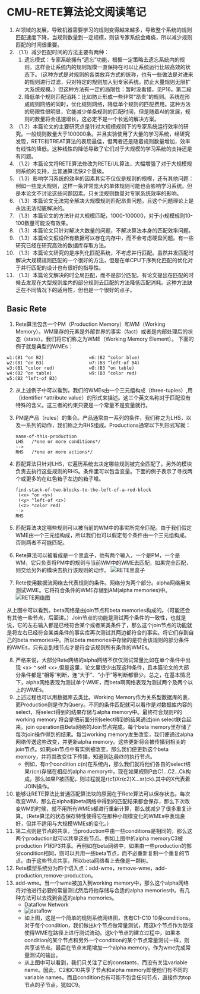 # CMU-RETE算法论文阅读笔记
1. AI领域的发展，导致机器需要学习的规则变得越来越多，导致整个系统的规则匹配速度下降，当规则数量到一定规模，则该专家系统会瘫痪，所以减少规则匹配的时间很重要。
2. （1.1）减少匹配时间的方法主要有两种：
   1. 遗忘模式：专家系统拥有“遗忘”功能，根据一定策略去遗忘系统内的规则，这样会让系统内的规则规模一直保持在可以让系统运行比较高效的状态下。（这种方式是对规则的各类放弃方式的统称，也有一些做法是对进来的规则进行过滤，只对特定的规则加入到专家系统，防止大量规则无限扩大系统规模。）但这种方法有一定的局限性：暂时没看懂，见P16。第二段
   2. 降低单个规则匹配消耗：比如防止形成一些非常“昂贵”的规则。系统在形成规则网络的同时，优化规则网络，降低单个规则的匹配费用。这种方法的局限性很明显，它能减少单条规则的匹配时间，但是随着AI的发展，规则的数量将会迅速增长，这必定不是一个长远的解决方案。
3. （1.2）本篇论文的主要研究点是针对大规模规则下的专家系统运行效率的研究。一般规则数量大于100000条。并且实验使用了大量的学习系统，经研究发现，RETE和TREAT算法的表现最佳，但两者还是随着规则数量增加，效率有线性的降低。这种线性的降低导致了它们对于大规模的学习系统的支持还是有问题。
4. （1.2）本篇论文将RETE算法修改为RETE/UL算法，大幅增强了对于大规模规则系统的支持，比普通算法快2个量级。
5. （1.3）影响学习系统的效率的因素其实不仅仅是规则的规模，还有其他问题：例如一些庞大规则，这样一条非常庞大的单体规则可能也会影响学习系统。但是本论文不讨论这些问题因素。只关注规则数量对专家系统效率的影响。
6. （1.3）本篇论文无法完全解决大规模规则匹配昂贵问题，且这个问题理论上是永远无法彻底解决的。
7. （1.3）本篇论文的方法针对大规模匹配，1000-100000，对于小规模规则10-100数量可能没有效果。
8. （1.3）本篇论文只针对解决大数量的问题，不解决算法本身的匹配效率问题。
9. （1.3）本篇论文假设所有数据可以存在内存中，而不会考虑硬盘问题。有一些研究已经在研究高效的数据库存取方法。
10. （1.3）本篇论文研究的是序列化匹配系统，不考虑并行匹配。虽然并发匹配时解决大规模规则匹配的一个很好的方法，但是在单CPU下序列化匹配的优化对于并行匹配的设计也有很好的指导性。
11. （1.3）本篇论文解决的时全局匹配，而不是部分匹配。有论文提出在匹配的时候去发现在大型规则库内的部分规则去匹配的方法降低匹配消耗。这种方法缺乏在不同情况下的适用性，但也是一个很好的点子。  

## Basic Rete
1. Rete算法包含一个PM（Production Memory）和WM（Working Memory）。WM里存的元素是外部世界的事实（fact）或者是内部处理后的状态（state）。我们将它们称之为WME（Working Memory Element）。
下面的例子就是典型的WMEs：
  ```
  w1:(B1 ^on B2)                 w6:(B2 ^color blue)
  w2:(B1 ^on B3)                 w7:(B3 ^left-of B4)
  w3:(B1 ^color red)             w8:(B3 ^on table)
  w4:(B2 ^on table)              w9:(B3 ^color red)
  w5:(B2 ^left-of B3)
  ```
2. 从上述例子中可以看到，我们的WMEs由一个三元组构成（three-tuples）,用（identifier ^attribute value）的形式来描述。这三个英文名称对于匹配没有特殊的含义。这三者的约束只要是一个常量不是变量就行。
3. PM是产品（rules）的集合。产品通常由一系列的条件，我们称之为LHS，以及一系列的动作，我们称之为RHS组成。Productions通常以下列形式写就：
   ```
   name-of-this-production
   LHS   /*one or more conditions*/
   -->
   RHS   /*one or more actions*/
   ```

4. 匹配算法只针对LHS，它遍历系统去决定哪些规则被完全匹配了。另外的模块负责去执行这些规则的RHS。条件里可以包含变量。下面的例子表示了寻找两个或更多的在红色箱子左边的箱子堆。 
    ```
    find-stack-of-two-blocks-to-the-left-of-a-red-block
     (<x> ^on <y>)
     (<y> ^left-of <z>)
     (<z> *color red)
    -->
    RHS
    ```
5. 匹配算法决定哪些规则可以被当前的WM中的事实所完全匹配。由于我们假定WME由一个三元组构成，所以我们也可以假定每个条件由一个三元组构成。否则两者不可能匹配。
6. Rete算法可以被看成是一个黑盒子，他有两个输入，一个是PM，一个是WM，它只负责将PM中的规则与当前WM中的WME去匹配，如果完全匹配，则交给另外的模块去执行该规则的动作。
   ![RETE黑盒子](http://ww1.sinaimg.cn/large/005xfSxkly1g1yq2rev60j30r10ggq58.jpg)
7. Rete使用数据流网络去代表规则的条件。网络分为两个部分。alpha网络用来测试WME。它将符合条件的WME存储到AM(alpha memories)中。
![RETE网络图](http://ww1.sinaimg.cn/mw690/005xfSxkly1g1yqmo0c6bj30yq0l1aj7.jpg)

  从上图中可以看到。beta网络是由join节点和beta memories构成的。（可能还会有其他一些节点，后面讲。）Join节点的功能是测试两个条件的一致性，也就是说，它的左右输入都是已经符合某个或者某类条件了，那么这个join节点的功能就是将左右已经符合某类条件的事实库再次测试其两边都符合的事实。将它们存到自己的beta memories中。所以beta memories中存储的是符合该规则的部分条件的WMEs，只有走到根节点才是符合该规则所有条件的WMEs。

8. 严格来说，大部分Rete网络的alpha网络不仅仅测试常量比如在单个条件中出现 \<x\> ^ self \<x>.但是这里，论文里很少出现这种条件，且本篇论文的大部分条件都是“相等”判断，连“大于”、“小于”等判断都很少。总之，在基本情况下，alpha网络表现为测试单个WME，而beta啊网络表现为测试两个及两个以上的WMEs。
9. 上述过程也可以用数据库去类比。Working Memory作为关系型数据库的表，而Production则是作为Query。不同的条件匹配就可以看作是对数据库内容的select，将select得到的结果存储与alpha memory中。最终符合规则P的working memory 将会是把前面分别select得到的结果通过join select联合起来。join operation由Beta网络的Join节点完成。每个beta memory里存储了每次join操作得到的结果。每当working memory发生改变，我们便通过alpha网络传送这些改变，并更新alpha memory。这些更新将会被传播到相关的join节点。如果join节点中有实例被改变，那么我们便更新这个beta memory，并将其改变往下传播，知道到达最终的执行节点。
   - 例如，有n个condition c(n)在系统内，那么我们就将他们各自的select结果r(cn)存储在相应的alpha memory中，现在如果规则P由C1...C2...Ck构成。那么如果P被匹配，则过程就是r(c1)Xr(c2)X...xr(ck).其中的X代表着JOIN操作。
10. 能够让RETE算法比普通匹配算法块的原因在于Rete算法可以保存状态。每次改变WM，那么在alpha和beta网络中得到的匹配结果都会保存，那么下次改变WM的时候，就不用所有WMEs都进行重新计算，那么就减少了很多重复计算。（Rete算法的状态保存特性使得它在那种小规模变化的WMEs中表现良好，但并不适用与大规模WMEs的变化。）
11. 第二点则是节点的共享，当production中由一些conditions是相同的，那么这两个production就可以共享这些节点。例如上图中的alpha memoryC3被production P1和P3共享。再例如在beta网络中，如果由一些production的部分condition相同，则可以共用一些beta节点，而不必重新复制一个重复的节点。由于这些节点共享，所以beta网络看上去像是一颗树。
12. Rete模型系统分为四个切入点：add-wme，remove-wme，add-production,remove-production。
13. add-wme。当一个wme被加入到working memory中，那么这个alpha网络将对他进行必要的常量测试然后将他存储与合适的alpha memories中。有几种方法可以去找到合适的alpha memories。
    - Dataflow Network  
    - ![dataflow](http://ww1.sinaimg.cn/mw690/005xfSxkly1g25n6mn5jhj30zp0pm0zv.jpg)
    - 如上图，这是一个简单的规则系统网络图，含有C1-C10 10条conditions。对于每个condition，我们做出k个节点做常量测试，用这k个节点作为路径使得WME在路径上进行测试流动。这k个节点的建立过程中，如果本condition的某个节点和另外一个condition的某个节点常量测试一样，则共享该节点。最后在节点末尾增加一个alpha memory。作为wme完成常量测试的输出。
    - 从上图中可以看到，我们只关注了它的constants，而没有关注variable name。因此，C2和C10共享了节点和alpha memory即便他们有不同的variable names。而且condition也有可能不包含任何节点，直接作为top节点的子节点，犹如C9。